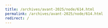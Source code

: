 ```yaml
---
title: /archives/avant-2025/node/614.html
permalink: /archives/avant-2025/node/614.html
redirect: /
---
```

